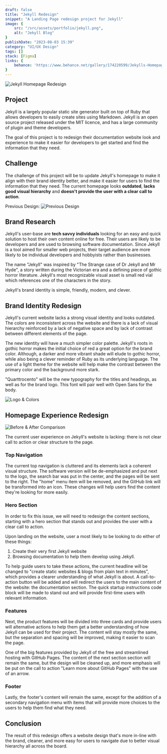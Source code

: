```yaml
---
draft: false
title: "Jekyll Redesign"
snippet: "A Landing Page redesign project for Jekyll"
image: {
    src: "/src/assets/portfolio/jekyll.png",
    alt: "Jekyll Blog"
}
publishDate: "2023-08-03 15:39"
category: "UI/UX Design"
tags: []
stack: [Figma]
links: {
    behance: 'https://www.behance.net/gallery/174220599/Jekylls-Homepage-Redesign',
}
---
```


![Jekyll Homepage Redesign](../../assets/portfolio/jekyll-homepage.png)

## Project

Jekyll is a largely popular static site generator built on top of Ruby that allows developers to easily create sites using Markdown.  Jekyll is an open source project released under the MIT licence, and has a large community of plugin and theme developers.

The goal of this project is to redesign their documentation website look and experience to make it easier for developers to get started and find the information that they need.

## Challenge

The challenge of this project will be to update Jekyll's homepage to make it align with their brand identity better, and make it easier for users to find the information that they need. The current homepage looks **outdated**, **lacks good visual hierarchy** and **doesn't provide the user with a clear call to action**.

Previous Design:
![Previous Design](../../assets/portfolio/jekyll-before.png)

## Brand Research

Jekyll's user-base are **tech savvy individuals** looking for an easy and quick solution to host their own content online for free.  Their users are likely to be developers and are used to browsing software documentation.  Since Jekyll is a tool aimed for smaller web projects, their target audience are more likely to be individual developers and hobbyists rather than businesses.

The name "Jekyll" was inspired by "The Strange case of Dr Jekyll and Mr Hyde", a story written during the Victorian era and a defining piece of gothic horror literature.  Jekyll's most recognizable visual asset is small red vial which references one of the characters in the story.

Jekyll's brand identity is simple, friendly, modern, and clever.

## Brand Identity Redesign

Jekyll's current website lacks a strong visual identity and looks outdated.  The colors are inconsistent across the website and there is a lack of visual hierarchy reinforced by a lack of negative space and by lack of contrast between different elements of the page.

The new identity will have a much simpler color palette.  Jekyll's roots in  gothic horror makes the initial choice of red a great option for the brand color. Although, a darker and more vibrant shade will elude to gothic horror, while  also being a clever reminder of Ruby as its underlying language.  The use of a light theme for the website will help make the contrast between the primary color and the background more stark.

"Quarttrocento" will be the new typography for the titles and headings, as well as for the brand logo.  This font will pair well with Open Sans for the body.

![Logo & Colors](../../assets/portfolio/jekyll-typo.png)

## Homepage Experience Redesign

![Before & After Comparison](../../assets/portfolio/jekyll-compare.png)

The current user experience on Jekyll's website is lacking: there is not clear call to action or clear structure to the page.  

### Top Navigation

The current top navigation is cluttered and its elements lack a coherent visual structure. The software version will be de-emphasized and put next to the logo, the search bar was put in the center, and the pages will be sent to the right.  The "home" menu item will be removed, and the GitHub link will be transformed into an icon.  These changes will help users find the content they're looking for more easily.

### Hero Section 

In order to fix this issue, we will need to redesign the content sections, starting with a hero section that stands out and provides the user with a clear call to action.

Upon landing on the website, user a most likely to be looking to do either of these things:

1. Create their very first Jekyll website
2. Browsing documentation to help them develop using Jekyll.


To help guide users to take these actions, the current headline will be changed to "create static websites & blogs from plain text in minutes", which provides a clearer understanding of what Jekyll is about.  A call-to-action button will be added and will redirect the users to the main content of the website: the documentation section.  The quick startup instructions code block will be made to stand out and will provide first-time users with relevant information.

### Features

Next, the product features will be divided into three cards and provide users will alternative actions to help them get a better understanding of how Jekyll can be used for their project.  The content will stay mostly the same, but the separation and spacing will be improved, making it easier to scan the page.

One of the big features provided by Jekyll of the free and streamlined hosting with GitHub Pages.  The content of the next section section will remain the same, but the design will be cleaned up, and more emphasis will be put on the call to action "Learn more about GitHub Pages" with the use of an arrow.

### Footer

Lastly, the footer's content will remain the same, except for the addition of a secondary navigation menu with items that will provide more choices to the users to help them find what they need.

## Conclusion

The result of this redesign offers a website design that's more in-line with the brand, cleaner, and more easy for users to navigate due to better visual hierarchy all across the board.